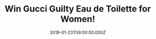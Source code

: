 ---
campaign-uuid: "c-7f64f506-b2a3-4910-bfb8-c3d3887eb51f"
type: "Competition"
category: "Gifts"
date: "2019-01-23T09:00:00.000Z"
end-date: "2019-03-23T23:59:00.000Z"
disable-form: false
is_promoted: true
has_entry_page: true
title: "Win Gucci Guilty Eau de Toilette for Women!"
competition-description: "<p>Gucci Guilty for women Indulge yourself in moments of\
  \ guilty pleasure, and feel the freedom of going slightly beyond social conventions,\
  \ the thrill of staying in control while you're pushing your own boundaries. A sensual\
  \ and distinct scent for a woman that likes to express how unique and sexy she is.\
  \ Gucci Guilty is a warm yet striking oriental floral with hedonism at its heart.</p>\r\
  \n<p>Feel pretty with Gucci now.</p>"
hero-header: "Win Gucci Guilty Eau de Toilette for Women!"
terms-confirmation: "N/A"
banner-img: "https://assets.expresslyapp.com/asset-a1f2b70e-faa6-4376-9b04-fd108bb950fc.jpg"
logo-left-href: "http://club.expressly.io"
logo-left-image: "https://assets.expresslyapp.com/asset-0c2fc7ae-53f9-44ef-b940-da37beb5fce7.jpg"
logo-left-title: "Expressly Club"
bg-image-hero: "https://assets.expresslyapp.com/asset-77e40d81-a52a-4c89-870e-69e5e9ff7928.jpg"
bg-image-first: "https://assets.expresslyapp.com/asset-b82eacb1-88c8-4347-bafc-86cfccbeec54.jpg"
section1-content: "<p>This amazing perfume scent seizes the attention with a flamboyant\
  \ opening born of the natural rush that is mandarin--imbued with a modish transparency--shimmering\
  \ alongside an audacious fist of pink pepper. The middle notes are an alluring concoction\
  \ of heady lilac and geranium, laced with the succulent tactility of peach--all\
  \ velvet femininity with a beguiling hint of provocation.</p>\r\n<p>The patchouli\
  \ that is the hallmark of Gucci fragrances here conveys a message of strength, while\
  \ the voluptuousness of amber suggests deep femininity. The effect is at once arresting\
  \ and compellingly seductive. Frida Gianinni observes: ‘What we have created in\
  \ Gucci Guilty is something hypnotic’.</p>"
entry-title: "Win Gucci Guilty Eau de Toilette for Women!"
entry-content: "Enter the draw to win Gucci Guilty Eau de Toilette for Women by completing\
  \ the form below before 23:59 on 23rd of March 2019."
has-winner: false
prize-description: "Gucci Guilty Eau de Toilette for Women!"
special-conditions: "Multiple entries are allowed up to one every day."
country-restrictions:
- "GB"
---
